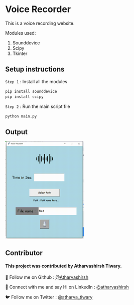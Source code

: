 # Voice Recorder

This is a voice recording website.

Modules used:

1. Sounddevice
2. Scipy
3. Tkinter

## Setup instructions

`Step 1` : Install all the modules

```bash
pip install sounddevice
pip install scipy
```

`Step 2` : Run the main script file

```bash
python main.py
```

## Output

<img src="Images/screen.gif" width="250px">

## Contributor

#### This project was contributed by Atharvashirsh Tiwary.

👾 Follow me on Github : [@Atharvashirsh](https://github.com/Atharvashirsh)

🤖 Connect with me and say Hi on LinkedIn : [@atharvashirsh](https://www.linkedin.com/in/atharvashirsh)

🐦 Follow me on Twitter : [@atharva_tiwary](https://www.twitter.com/atharva_tiwary)
